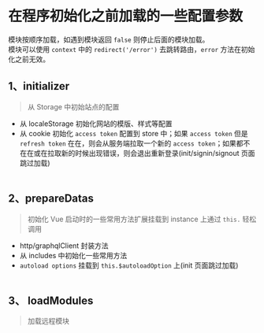 # 在程序初始化之前加载的一些配置参数

模块按顺序加载，如遇到模块返回 `false` 则停止后面的模块加载。  
模块可以使用 `context` 中的 `redirect('/error')` 去跳转路由，`error` 方法在初始化之前无效。

## 1、initializer

> 从 Storage 中初始站点的配置

- 从 localeStorage 初始化网站的模版、样式等配置
- 从 cookie 初始化 `access token` 配置到 store 中；如果 `access token` 但是 `refresh token` 在在，则会从服务端拉取一个新的 `access token`；如果都不在在或在拉取新的时候出现错误，则会退出重新登录(init/signin/signout 页面跳过加载)
  <br/>
  <br/>

## 2、prepareDatas

> 初始化 Vue 启动时的一些常用方法扩展挂载到 instance 上通过 `this.` 轻松调用

- http/graphqlClient 封装方法
- 从 includes 中初始化一些常用方法
- `autoload options` 挂载到 `this.$autoloadOption` 上(init 页面跳过加载)
  <br/>
  <br/>

## 3、 loadModules

> 加载远程模块

